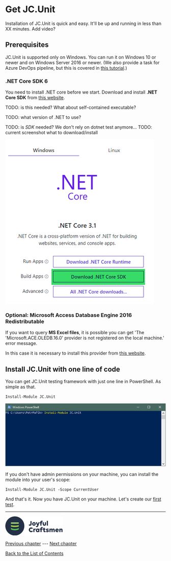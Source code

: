 # Get JC.Unit

Installation of JC.Unit is quick and easy. It'll be up and running in less than <span class="todo">XX 
</span> minutes.
<span class="todo">Add video?</a>

## Prerequisites

JC.Unit is supported only on Windows. You can run it on Windows 10 or newer and on Windows Server 2016 or newer. (We also provide a task for Azure DevOps pipeline, but this is covered in [this tutorial](../quick-start-devops/intro).)

### .NET Core SDK 6

You need to install .NET core before we start. Download and install **.NET Core SDK** from [this website](https://dotnet.microsoft.com/download).

<span class="todo">TODO: is this needed? What about self-contained executable?</span>

<span class="todo">TODO: what version of .NET to use?</span>

<span class="todo">TODO: is *SDK* needed? We don't rely on dotnet test anymore...</span>
<span class="todo">TODO: current screenshot what to download/install</span>

![.NET Core](../Images/media/image1.png)


### Optional: Microsoft Access Database Engine 2016 Redistributable

If you want to query **MS Excel files**, it is possible you can get \'The
\'Microsoft.ACE.OLEDB.16.0\' provider is not registered on the local
machine.\' error message.

In this case it is necessary to install this provider from [this website](https://www.microsoft.com/en-us/download/details.aspx?id=54920).


## Install JC.Unit with one line of code

You can get JC.Unit testing framework with just one line in PowerShell. As simple as that.

~~~~~~~~~~~~~~~~~~~~~~~~~~~~~~~~~~~~~~~~~~~~~~~~~~~~~~~~~~~~~~~~~~~~~~~~~~~~~~~~
Install-Module JC.Unit
~~~~~~~~~~~~~~~~~~~~~~~~~~~~~~~~~~~~~~~~~~~~~~~~~~~~~~~~~~~~~~~~~~~~~~~~~~~~~~~~

![Install JC.Unit using PowerShell](../Images/media/powershell-install-jc-unit.jpg)

If you don't have admin permissions on your machine, you can install the module into your user's scope:

~~~~~~~~~~~~~~~~~~~~~~~~~~~~~~~~~~~~~~~~~~~~~~~~~~~~~~~~~~~~~~~~~~~~~~~~~~~~~~~~
Install-Module JC.Unit -Scope CurrentUser
~~~~~~~~~~~~~~~~~~~~~~~~~~~~~~~~~~~~~~~~~~~~~~~~~~~~~~~~~~~~~~~~~~~~~~~~~~~~~~~~

And that's it. Now you have JC.Unit on your machine. Let's create our [first test](create-first-test).

------

![Logo](../Images/media/jclogo.png)

[Previous chapter](./intro)  --- [Next chapter](./create-first-test)

[Back to the List of Contents](../index)  



